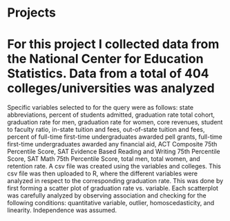 # Projects
# For this project I collected data from the National Center for Education Statistics. Data from a total of 404 colleges/universities was analyzed
Specific variables selected to for the query were as follows: state abbreviations, percent of students admitted, graduation rate total cohort, graduation rate for men,
graduation rate for women, core revenues, student to faculty ratio, in-state tuition and fees, out-of-state tuition and fees, 
percent of full-time first-time undergraduates awarded pell grants, full-time first-time undergraduates awarded any financial aid, ACT Composite 75th Percentile Score,
SAT Evidence Based Reading and Writing 75th Percentile Score, SAT Math 75th Percentile Score, total men, total women, and retention rate. A csv file was created using
the variables and colleges. This csv file was then uploaded to R, where the different variables were analyzed in respect to the corresponding graduation rate. 
This was done by first forming a scatter plot of graduation rate vs. variable. Each scatterplot was carefully analyzed by observing association 
and checking for the following conditions: quantitative variable, outlier, homoscedasticity, and linearity. Independence was assumed. 
